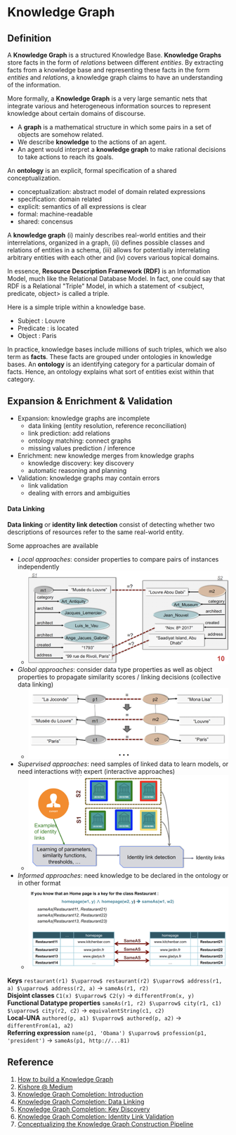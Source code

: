 # Knowledge Graph

## Definition

A **Knowledge Graph** is a structured Knowledge Base. **Knowledge Graphs** store facts in the form of *relations* between different *entities*. By extracting facts from a knowledge base and representing these facts in the form *entities* and *relations*, a knowledge graph claims to have an understanding of the information.

More formally, a **Knowledge Graph** is a very large semantic nets that integrate various and heterogeneous information sources to represent knowledge about certain domains of discourse.
* A **graph** is a mathematical structure in which some pairs in a set of objects are somehow related.
* We describe **knowledge** to the actions of an agent.
* An agent would interpret a **knowledge graph** to make rational decisions to take actions to reach its goals.

An **ontology** is an explicit, formal specification of a shared conceptualization.
* conceptualization: abstract model of domain related expressions
* specification: domain related
* explicit: semantics of all expressions is clear
* formal: machine-readable
* shared: concensus

A **knowledge graph** (i) mainly describes real-world entities and their interrelations, organized in a graph, (ii) defines possible classes and relations of entities in a schema, (iii) allows for potentially interrelating arbitrary entities with each other and (iv) covers various topical domains.

In essence, **Resource Description Framework (RDF)** is an Information Model, much like the Relational Database Model. In fact, one could say that RDF is a Relational "Triple" Model, in which a statement of \<subject, predicate, object\> is called a triple.

Here is a simple triple within a knowledge base.

* Subject : Louvre
* Predicate : is located
* Object : Paris

In practice, knowledge bases include millions of such triples, which we also term as **facts**. These facts are grouped under ontologies in knowledge bases. An **ontology** is an identifying category for a particular domain of facts. Hence, an ontology explains what sort of entities exist within that category.

## Expansion & Enrichment & Validation

* Expansion: knowledge graphs are incomplete
  * data linking (entity resolution, reference reconciliation)
  * link prediction: add relations
  * ontology matching: connect graphs
  * missing values prediction / inference
* Enrichment: new knowledge merges from knowledge graphs
  * knowledge discovery: key discovery
  * automatic reasoning and planning
* Validation: knowledge graphs may contain errors
  * link validation
  * dealing with errors and ambiguities

#### Data Linking

**Data linking** or **identity link detection** consist of detecting whether two descriptions of resources refer to the same real-world entity.

Some approaches are available
* *Local approaches*: consider properties to compare pairs of instances independently
  * ![](images/01-datalink-local.png)
* *Global approaches*: consider data type properties as well as object properties to propagate similarity scores / linking decisions (collective data linking)
  * ![](images/02-datalink-global.png)
* *Supervised approaches*: need samples of linked data to learn models, or need interactions with expert (interactive approaches)
  * ![](images/03-datalink-supervised.png)
* *Informed approaches*: need knowledge to be declared in the ontology or in other format
  * ![](images/04-datalink-informed.png)

**Keys** ```restaurant(r1) $\uparrow$ restaurant(r2) $\uparrow$ address(r1, a) $\uparrow$ address(r2, a)``` -> ```sameAs(r1, r2)```  
**Disjoint classes** ```C1(x) $\uparrow$ C2(y)``` -> ```differentFrom(x, y)```  
**Functional Datatype properties** ```sameAs(r1, r2) $\uparrow$ city(r1, c1) $\uparrow$ city(r2, c2)``` -> ```equivalentString(c1, c2)```  
**Local-UNA** ```authored(p, a1) $\uparrow$ authored(p, a2)``` -> ```differentFrom(a1, a2)```  
**Referring expression** ```name(p1, 'Obama') $\uparrow$ profession(p1, 'president')``` -> ```sameAs(p1, http://...81)```  

## Reference

1. [How to build a Knowledge Graph](tutorials/HowToBuildKnowledgeGraph.pdf)
2. [Kishore @ Medium](https://medium.com/analytics-vidhya/a-knowledge-graph-implementation-tutorial-for-beginners-3c53e8802377)
3. [Knowledge Graph Completion: Introduction](https://www.lri.fr/~sais/KGC/1-Introduction.pdf)
4. [Knowledge Graph Completion: Data Linking](https://www.lri.fr/~sais/KGC/2-DataLinking-final.pdf)
5. [Knowledge Graph Completion: Key Discovery](https://www.lri.fr/~sais/KGC/3-KeyDiscovery_Final.pdf)
6. [Knowledge Graph Completion: Identity Link Validation](https://www.lri.fr/~sais/KGC/4-IdentityProblem.pdf)
7. [Conceptualizing the Knowledge Graph Construction Pipeline](https://towardsdatascience.com/conceptualizing-the-knowledge-graph-construction-pipeline-33edb25ab831)